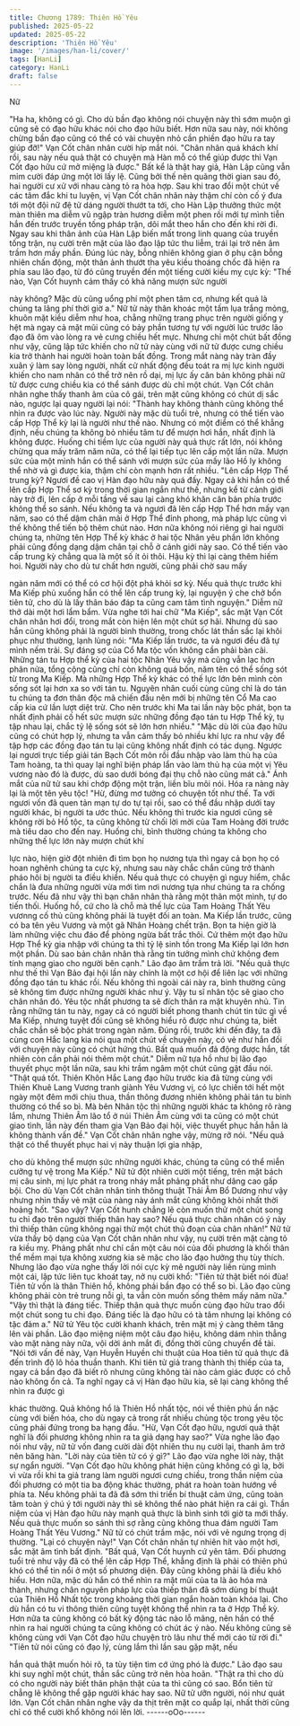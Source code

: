 ```yaml
---
title: Chương 1789: Thiên Hồ Yêu
published: 2025-05-22
updated: 2025-05-22
description: 'Thiên Hồ Yêu'
image: '/images/han-li/cover/'
tags: [HanLi]
category: HanLi
draft: false
---
```


Nữ

"Ha ha, không có gì. Cho dù bần đạo không nói chuyện này thì
sớm muộn gì cũng sẽ có đạo hữu khác nói cho đạo hữu biết. Hơn
nữa sau này, nói không chừng bần đạo cũng có thể có vài chuyện
nhỏ cần phiền đạo hữu ra tay giúp đỡ!" Vạn Cốt chân nhân cười
híp mắt nói.
"Chân nhân quá khách khí rồi, sau này nếu quả thật có chuyện
mà Hàn mỗ có thể giúp được thì Vạn Cốt đạo hữu cứ mở miệng là
được." Bất kể là thật hay giả, Hàn Lập cũng vẫn mỉm cười đáp
ứng một lời lấy lệ.
Cũng bởi thế nên quãng thời gian sau đó, hai người cư xử với
nhau càng tỏ ra hòa hợp.
Sau khi trao đổi một chút về các tâm đắc khi tu luyện, vị Vạn Cốt
chân nhân này thậm chí còn cố ý đưa tới một đội nữ đệ tử dáng
người thướt ta tới, cho Hàn Lập thưởng thức một màn thiên ma
diễm vũ ngập tràn hương diễm một phen rồi mới tự mình tiễn hắn
đến trước truyền tống pháp trận, dõi mắt theo hắn cho đến khi rời
đi.
Ngay sau khi thân ảnh của Hàn Lập biến mất trong linh quang của
truyền tống trận, nụ cười trên mặt của lão đạo lập tức thu liễm,
trái lại trở nên âm trầm hơn mấy phần.
Đúng lúc này, bỗng nhiên không gian ở phụ cận bỗng nhiên chấn
động, một thân ảnh thướt tha yêu kiều thoáng chốc đã hiện ra
phía sau lão đạo, từ đó cũng truyền đến một tiếng cười kiều mỵ
cực kỳ:
"Thế nào, Vạn Cốt huynh cảm thấy có khả năng mượn sức người

này không? Mặc dù cũng uổng phí một phen tâm cơ, nhưng kết
quả là chúng ta lãng phí thời giờ a."
Nữ tử này thân khoác một tấm lụa trắng mỏng, khuôn mặt kiều
diễm như hoa, chẳng những trang phục trên người giống y hệt
mà ngay cả mặt mũi cũng có bảy phần tương tự với người lúc
trước lão đạo đã ôm vào lòng ra vẻ cưng chiều hết mực.
Nhưng chỉ một chút bất đồng như vậy, cũng lập tức khiến cho nữ
tử này cùng với nữ tử được cưng chiều kia trở thành hai người
hoàn toàn bất đồng. Trong mắt nàng này tràn đầy xuân ý làm say
lòng người, nhất cử nhất động đều toát ra mị lực kinh người khiến
cho nam nhân có thể trở nên rồ dại, mị lực ấy căn bản không phải
nữ tử được cưng chiều kia có thể sánh được dù chỉ một chút.
Vạn Cốt chân nhân nghe thấy thanh âm của cô gái, trên mặt cũng
không có chút dị sắc nào, ngược lại quay người lại nói:
"Thành hay không thành cũng không thể nhìn ra được vào lúc
này. Người này mặc dù tuổi trẻ, nhưng có thể tiến vào cấp Hợp
Thể kỳ lại là người như thế nào. Nhưng có một điểm có thể khẳng
định, nếu chúng ta không bỏ nhiều tâm tư để mượn hơi hắn, nhất
định là không được. Huống chi tiềm lực của người này quả thực
rất lớn, nói không chừng qua mấy trăm năm nữa, có thể lại tiếp
tục lên cấp một lần nữa. Mượn sức của một mình hắn có thể sánh
với mượn sức của mấy lão Hồ ly không thể nhờ vả gì được kia,
thậm chí còn mạnh hơn rất nhiều.
"Lên cấp Hợp Thể trung kỳ? Ngươi đề cao vị Hàn đạo hữu này
quá đấy. Ngay cả khi hắn có thể lên cấp Hợp Thể sơ kỳ trong thời
gian ngắn như thế, nhưng kể từ cảnh giới này trở đi, lên cấp ở
mỗi tầng về sau lại càng khó khăn căn bản phía trước không thể
so sánh. Nếu không ta và ngươi đã lên cấp Hợp Thể hơn mấy
vạn năm, sao có thể dậm chân mãi ở Hợp Thể đỉnh phong, mà
pháp lực cũng vì thế không thể tiến bộ thêm chút nào. Hơn nữa
không nói riêng gì hai người chúng ta, những tên Hợp Thể kỳ
khác ở hai tộc Nhân yêu phần lớn không phải cũng đồng dạng
dậm chân tại chỗ ở cảnh giới này sao. Có thể tiến vào cấp trung
kỳ chẳng qua là một số ít ỏi thôi. Hậu kỳ thì lại càng thêm hiếm
hoi. Người này cho dù tư chất hơn người, cũng phải chờ sau mấy

ngàn năm mới có thể có cơ hội đột phá khỏi sơ kỳ. Nếu quả thực
trước khi Ma Kiếp phủ xuống hắn có thể lên cấp trung kỳ, lại
nguyện ý che chở bổn tiên tử, cho dù là lấy thân báo đáp ta cũng
cam tâm tình nguyện." Diễm nữ thở dài một hơi lẩm bẩm.
Vừa nghe tới hai chữ "Ma Kiếp", sắc mặt Vạn Cốt chân nhân hơi
đổi, trong mắt còn hiện lên một chút sợ hãi.
Nhưng dù sao hắn cũng không phải là người bình thường, trong
chốc lát thần sắc lại khôi phục như thường, lạnh lùng nói:
"Ma Kiếp lần trước, ta và ngươi đều đã tự mình nếm trải. Sự đáng
sợ của Cổ Ma tộc vốn không cần phải bàn cãi. Những tán tu Hợp
thể kỳ của hai tộc Nhân Yêu vậy mà cũng vẫn lạc hơn phân nửa,
tổng cộng cũng chỉ còn không quá bốn, năm tên có thể sống sót
từ trong Ma Kiếp. Mà những Hợp Thể kỳ khác có thế lực lớn bên
mình còn sống sót lại hơn xa so với tán tu. Nguyên nhân cuối
cùng cũng chỉ là do tán tu chúng ta đơn thân độc mã chiến đấu
nên mới bị những tên Cổ Ma cao cấp kia cứ lần lượt diệt trừ. Cho
nên trước khi Ma tai lần này bộc phát, bọn ta nhất định phải cố
hết sức mượn sức những đồng đạo tán tu Hợp Thể kỳ, tụ tập
nhau lại, chắc tỷ lệ sống sót sẽ lớn hơn nhiều."
"Mặc dù lời của đạo hữu cũng có chút hợp lý, nhưng ta vẫn cảm
thấy bỏ nhiều khí lực ra như vậy để tập hợp các đồng đạo tán tu
lại cũng không nhất định có tác dụng. Ngược lại ngươi trực tiếp
giải tán Bạch Cốt môn rồi đầu nhập vào làm thủ hạ của Tam
hoàng, ta thì quay lại nghĩ biện pháp lẩn vào làm thủ hạ của một
vị Yêu vương nào đó là được, dù sao dưới bóng đại thụ chỗ nào
cũng mát cả." Ánh mắt của nữ tử sau khi chớp động một trận, liền
bĩu môi nói.
Hóa ra nàng này lại là một tên yêu tộc!
"Hừ, đừng mơ tưởng có chuyện tốt như thế. Ta với ngươi vốn đã
quen tản mạn tự do tự tại rồi, sao có thể đầu nhập dưới tay người
khác, bị người ta ước thúc. Nếu không thì trước kia ngươi cũng
sẽ không rời bỏ Hồ tộc, ta cũng không từ chối lời mời của Tam
Hoàng đời trước mà tiêu dao cho đến nay. Huống chi, bình
thường chúng ta không cho những thế lực lớn này mượn chút khí

lực nào, hiện giờ đột nhiên đi tìm bọn họ nương tựa thì ngay cả
bọn họ có hoan nghênh chúng ta cực kỳ, nhưng sau này chắc
chắn cũng trở thành pháo hôi bị người ta điều khiển. Nếu quả
thực có chuyện gì nguy hiểm, chắc chắn là đưa những người vừa
mới tìm nơi nương tựa như chúng ta ra chống trước. Nếu đã như
vậy thì bạn chân nhân thà rằng một thân một mình, tự do tiến thối.
Huống hồ, cứ cho là chỗ mà thế lực của Tam Hoàng Thất Yêu
vươnng cố thủ cũng không phải là tuyệt đối an toàn. Ma Kiếp lần
trước, cũng có ba tên yêu Vương và một gã Nhân Hoàng chết
trận. Bọn ta hiện giờ là làm những việc chu đáo để phòng ngừa
bất trắc thôi. Cứ thêm một đạo hữu Hợp Thể kỳ gia nhập với
chúng ta thì tỷ lệ sinh tồn trong Ma Kiếp lại lớn hơn một phần. Dù
sao bản chân nhân thà rằng tin tưởng mình chứ không đem tính
mạng giao cho người bên cạnh." Lão đạo âm trầm trả lời.
"Nếu quả thực như thế thì Vạn Bảo đại hội lần này chính là một
cơ hội để liên lạc với những đồng đạo tán tu khác rồi. Nếu không
thì ngoài cái này ra, bình thường cũng sẽ không tìm được những
người khác như ý. Vậy tu sĩ nhân tộc sẽ giao cho chân nhân đó.
Yêu tộc nhất phương ta sẽ đích thân ra mặt khuyên nhủ. Tin rằng
những tán tu này, ngay cả có người biết phong thanh chút tin tức
gì về Ma Kiếp, nhưng tuyệt đối cũng sẽ không hiểu rõ được như
chúng ta, biết chắc chắn sẽ bộc phát trong ngàn năm. Đúng rồi,
trước khi đến đây, ta đã cùng con Hắc lang kia nói qua một chút
về chuyện này, có vẻ như hắn đối với chuyện này cũng có chút
hứng thú. Bất quá muốn đả động được hắn, tất nhiên còn cần
phải nói thêm một chút." Diễm nữ tựa hồ như bị lão đạo thuyết
phục một lần nữa, sau khi trầm ngâm một chút cũng gật đầu nói.
"Thật quá tốt. Thiên Khôn Hắc Lang đạo hữu trước kia đã từng
cùng với Thiên Khuê Lang Vương tranh giành Yêu Vương vị, có
lực chiến tới hết một ngày một đêm mới chịu thua, thần thông
đương nhiên không phải tán tu bình thường có thể so bì. Mà bên
Nhân tộc thì những người khác ta không rõ ràng lắm, nhưng
Thiên Âm lão tổ ở núi Thiên Âm cùng với ta cũng có một chút giao
tình, lần này đến tham gia Vạn Bảo đại hội, việc thuyết phục hắn
hẳn là không thành vấn đề." Vạn Cốt chân nhân nghe vậy, mừng
rỡ nói.
"Nếu quả thật có thể thuyết phục hai vị này thuận lợi gia nhập,

cho dù không thể mượn sức những người khác, chúng ta cũng có
thể miễn cưỡng tự vệ trong Ma Kiếp." Nữ tử đột nhiên cười một
tiếng, trên mặt bách mị câu sinh, mị lực phát ra trong nháy mắt
phảng phất như dâng cao gấp bội.
Cho dù Vạn Cốt chân nhân tinh thông thuật Thải Âm Bổ Dương
như vậy nhưng nhìn thấy vẻ mặt của nàng này ánh mắt cũng
không khỏi nhất thời hoảng hốt.
"Sao vậy? Vạn Cốt hunh chẳng lẽ còn muốn thử một chút song tu
chi đạo trên người thiếp thân hay sao? Nếu quả thực chân nhân
có ý này thì thiếp thân cũng không ngại thử một chút thủ đoạn của
chân nhân!" Nữ tử vừa thấy bộ dạng của Vạn Cốt chân nhân như
vậy, nụ cười trên mặt càng tỏ ra kiều mỵ.
Phảng phất như chỉ cần một câu nói của đối phương là khối thân
thể mềm mại tựa không xương kia sẽ mặc cho lão đạo hưởng thụ
tùy thích.
Nhưng lão đạo vừa nghe thấy lời nói cực kỳ mê người này liền
rùng mình một cái, lập tức liên tục khoát tay, nở nụ cười khổ:
"Tiên tử thật biết nói đùa! Tiên tử vốn là thân Thiên hồ, không phải
bần đạo có thể so bì. Lão đạo cũng không phải còn trẻ trung nỗi
gì, ta vẫn còn muốn sống thêm mấy năm nữa."
"Vậy thì thật là đáng tiếc. Thiếp thân quả thực muốn cùng đạo
hữu trao đổi một chút song tu chi đạo. Đáng tiếc là đạo hữu có tà
tâm nhưng lại không có tặc đảm a." Nữ tử Yêu tộc cười khanh
khách, trên mặt mị ý càng thêm tăng lên vài phần.
Lão đạo miệng niệm một câu đạo hiệu, không dám nhìn thẳng
vào mặt nàng này nữa, vội dời ánh mắt đi, đồng thời cũng chuyển
đề tài.
"Nói tới vấn đề này, Vạn Huyễn Huyền chi thuật của Hoa tiên tử
quả thực đã đến trình độ lô hỏa thuần thanh. Khi tiên tử giả trang
thành thị thiếp của ta, ngay cả bần đạo đã biết rõ nhưng cũng
không tài nào cảm giác được có chỗ nào không ổn cả. Ta nghĩ
ngay cả vị Hàn đạo hữu kia, sẽ lại càng không thể nhìn ra được gì

khác thường. Quả không hổ là Thiên Hồ nhất tộc, nói về thiên phú
ẩn nặc cùng với biến hóa, cho dù ngay cả trong rất nhiều chủng
tộc trong yêu tộc cũng phải đứng trong ba hạng đầu.
"Hừ, Vạn Cốt đạo hữu, ngươi quả thật nghĩ là đối phương không
nhìn ra ta giả dạng hay sao?" Vừa nghe lão đạo nói như vậy, nữ
tử vốn đang cười dài đột nhiên thu nụ cười lại, thanh âm trở nên
băng hàn.
"Lời này của tiên tử có ý gì?" Lão đạo vừa nghe lời này, thật sự
ngẩn người.
"Vạn Cốt đạo hữu không phát hiện cũng không có gì lạ, bởi vì vừa
rồi khi ta giả trang làm người ngươi cưng chiều, trong thần niệm
của đối phương có một tia ba động khác thường, phát ra hoàn
toàn hướng về phía ta. Nếu không phải ta đã đã sớm thi triển bí
thuật cảm ứng, cũng toàn tâm toàn ý chú ý tới người này thì sẽ
không thể nào phát hiện ra cái gì. Thần niệm của vị Hàn đạo hữu
này mạnh quả thực là bình sinh tới giờ ta mới thấy. Nếu quả thực
muốn so sánh thì sợ rằng cũng không thua đám người Tam
Hoàng Thất Yêu Vương." Nữ tử có chút trầm mặc, nói với vẻ
ngưng trọng dị thường.
"Lại có chuyện này!" Vạn Cốt chân nhân tự nhiên hít vào một hơi,
sắc mặt âm tình bất định.
"Bất quá, Vạn Cốt huynh cứ yên tâm. Đối phương tuổi trẻ như vậy
đã có thể lên cấp Hợp Thể, khẳng định là phải có thiên phú khó
có thể tin nổi ở một số phương diện. Đây cũng không phải là điều
khó hiểu. Hơn nữa, mặc dù hắn có thể nhìn ra mặt mũi của ta là
ảo hóa mà thành, nhưng chân nguyên pháp lực của thiếp thân đã
sớm dùng bí thuật của Thiên Hồ Nhất tộc trong khoảng thời gian
ngắn hoàn toàn khóa lại. Cho dù hắn có tu vi thông thiên cũng
tuyệt không thể nhìn ra ta ở Hợp Thể kỳ. Hơn nữa ta cũng không
có bất kỳ động tác nào lỗ mãng, nên hắn có thể nhìn ra hai người
chúng ta cũng không có chút ác ý nào. Nếu không cũng sẽ không
cùng với Vạn Cốt đạo hữu chuyện trò lâu như thế mới cáo từ rời
đi."
"Tiên tử nói cũng có đạo lý, cùng lắm thì lần sau gặp mặt, nếu

hắn quả thật muốn hỏi rõ, ta tùy tiện tìm cớ ứng phó là được."
Lão đạo sau khi suy nghĩ một chút, thần sắc cũng trở nên hòa
hoãn.
"Thật ra thì cho dù có cho người này biết thân phận thật của ta thì
cũng có sao. Bổn tiên tử chẳng lẽ không thể gặp người khác hay
sao. Nữ tử ưỡn người, nói như quát lớn.
Vạn Cốt chân nhân nghe vậy da thịt trên mặt co quắp lại, nhất
thời cũng chỉ có thể cười khổ không nói lên lời.
------oOo------
